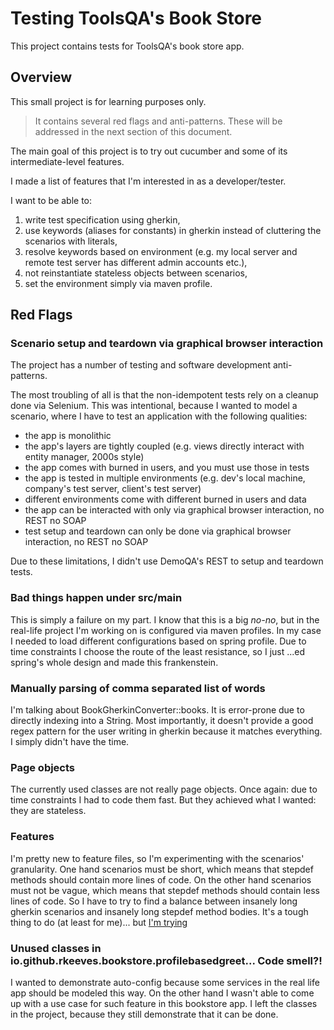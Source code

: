 # Testing ToolsQA's Book Store

This project contains tests for ToolsQA's book store app.

## Overview

This small project is for learning purposes only.
> It contains several red flags and anti-patterns. These will be addressed in the next section of this document.

The main goal of this project is to try out cucumber and some of its intermediate-level features.

I made a list of features that I'm interested in as a developer/tester.

I want to be able to:

1. write test specification using gherkin,
2. use keywords (aliases for constants) in gherkin instead of cluttering the scenarios with literals,
3. resolve keywords based on environment (e.g. my local server and remote test server has different admin accounts etc.),
4. not reinstantiate stateless objects between scenarios,
5. set the environment simply via maven profile.

## Red Flags

### Scenario setup and teardown via graphical browser interaction

The project has a number of testing and software development anti-patterns.

The most troubling of all is that the non-idempotent tests rely on a cleanup done via Selenium.
This was intentional, because I wanted to model a scenario,
where I have to test an application with the following qualities:

- the app is monolithic
- the app's layers are tightly coupled (e.g. views directly interact with entity manager, 2000s style)
- the app comes with burned in users, and you must use those in tests
- the app is tested in multiple environments (e.g. dev's local machine, company's test server, client's test server)
- different environments come with different burned in users and data
- the app can be interacted with only via graphical browser interaction, no REST no SOAP
- test setup and teardown can only be done via graphical browser interaction, no REST no SOAP

Due to these limitations, I didn't use DemoQA's REST to setup and teardown tests.

### Bad things happen under src/main

This is simply a failure on my part. I know that this is a big *no-no*, but in the real-life project I'm working on 
is configured via maven profiles.
In my case I needed to load different configurations based on spring profile.
Due to time constraints I choose the route of the least resistance, so I just ...ed spring's whole design and made this
frankenstein.

### Manually parsing of comma separated list of words

I'm talking about BookGherkinConverter::books.
It is error-prone due to directly indexing into a String.
Most importantly, it doesn't provide a good regex pattern for the user writing in gherkin because it matches everything.
I simply didn't have the time.

### Page objects

The currently used classes are not really page objects.
Once again: due to time constraints I had to code them fast.
But they achieved what I wanted: they are stateless.

### Features

I'm pretty new to feature files, so I'm experimenting with the scenarios' granularity.
One hand scenarios must be short, which means that stepdef methods should contain more lines of code.
On the other hand scenarios must not be vague, which means that stepdef methods should contain less lines of code.
So I have to try to find a balance between insanely long gherkin scenarios and insanely long stepdef method bodies.
It's a tough thing to do (at least for me)... but [I'm trying](https://youtu.be/mvy4YH9--Vw?t=472)

### Unused classes in io.github.rkeeves.bookstore.profilebasedgreet... Code smell?!

I wanted to demonstrate auto-config because some services in the real life app should be modeled this way.
On the other hand I wasn't able to come up with a use case for such feature in this bookstore app.
I left the classes in the project, because they still demonstrate that it can be done.
